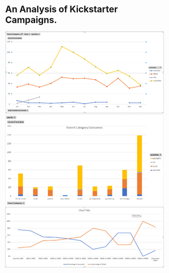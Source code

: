 # An Analysis of Kickstarter Campaigns.

![This is an image](/Theater_Outcomes_vs_Launch.png)
![This is an image](/Parent-Category-Outcomes-Chart.png)
![This is an image](/Outcomes_vs_Goals.png)
